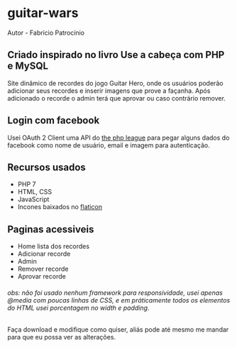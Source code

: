 # guitar-wars

Autor - Fabrício Patrocínio

## Criado inspirado no livro Use a cabeça com PHP e MySQL

Site dinâmico de recordes do jogo Guitar Hero, onde os usuários poderão adicionar seus recordes e inserir imagens que prove a façanha. Após adicionado o recorde o admin terá que aprovar ou caso contrário remover.

## Login com facebook

Usei OAuth 2 Client uma API do [the php league](https://thephpleague.com/pt-br/) para pegar alguns dados do facebook como nome de usuário, email e imagem para autenticação.

## Recursos usados
- PHP 7
- HTML, CSS
- JavaScript
- Incones baixados no [flaticon](https://www.flaticon.com/)

## Paginas acessiveis
- Home lista dos recordes
- Adicionar recorde
- Admin
- Remover recorde
- Aprovar recorde

###### obs: não foi usado nenhum framework para responsividade, usei apenas *@media* com poucas linhas de CSS, e em práticamente todos os elementos do HTML usei porcentagem no *width* e *padding*.

Faça download e modifique como quiser, aliás pode até mesmo me mandar para que eu possa ver as alterações.
